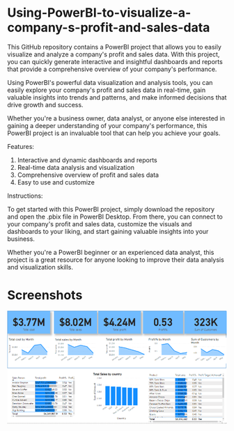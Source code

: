 # Using-PowerBI-to-visualize-a-company-s-profit-and-sales-data
 This GitHub repository contains a PowerBI project that allows you to easily visualize and analyze a company's profit and sales data. With this project, you can quickly generate interactive and insightful dashboards and reports that provide a comprehensive overview of your company's performance.
 
 Using PowerBI's powerful data visualization and analysis tools, you can easily explore your company's profit and sales data in real-time, gain valuable insights into trends and patterns, and make informed decisions that drive growth and success.


Whether you're a business owner, data analyst, or anyone else interested in gaining a deeper understanding of your company's performance, this PowerBI project is an invaluable tool that can help you achieve your goals.


Features:


1. Interactive and dynamic dashboards and reports
2. Real-time data analysis and visualization
3. Comprehensive overview of profit and sales data
4. Easy to use and customize

Instructions:


To get started with this PowerBI project, simply download the repository and open the .pbix file in PowerBI Desktop. From there, you can connect to your company's profit and sales data, customize the visuals and dashboards to your liking, and start gaining valuable insights into your business.


Whether you're a PowerBI beginner or an experienced data analyst, this project is a great resource for anyone looking to improve their data analysis and visualization skills.

# Screenshots
![A beautiful sunset](images/dashboard.PNG)
